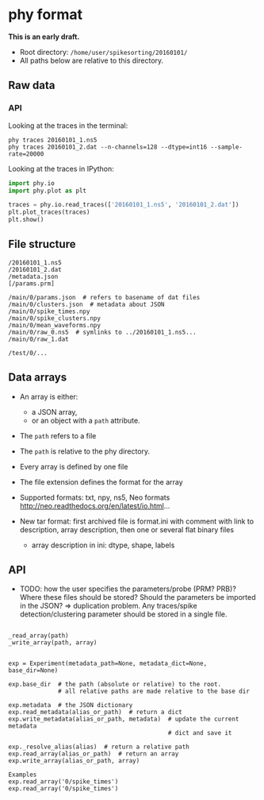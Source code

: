 # phy format

**This is an early draft.**

* Root directory: `/home/user/spikesorting/20160101/`
* All paths below are relative to this directory.


## Raw data

### API

Looking at the traces in the terminal:

```
phy traces 20160101_1.ns5
phy traces 20160101_2.dat --n-channels=128 --dtype=int16 --sample-rate=20000
```

Looking at the traces in IPython:

```python
import phy.io
import phy.plot as plt

traces = phy.io.read_traces(['20160101_1.ns5', '20160101_2.dat'])
plt.plot_traces(traces)
plt.show()
```


## File structure

```
/20160101_1.ns5
/20160101_2.dat
/metadata.json
[/params.prm]

/main/0/params.json  # refers to basename of dat files
/main/0/clusters.json  # metadata about JSON
/main/0/spike_times.npy
/main/0/spike_clusters.npy
/main/0/mean_waveforms.npy
/main/0/raw_0.ns5  # symlinks to ../20160101_1.ns5...
/main/0/raw_1.dat

/test/0/...

```


## Data arrays

* An array is either:
    * a JSON array,
    * or an object with a `path` attribute.

* The `path` refers to a file
* The `path` is relative to the phy directory.
* Every array is defined by one file
* The file extension defines the format for the array
* Supported formats: txt, npy, ns5, Neo formats <http://neo.readthedocs.org/en/latest/io.html>...
* New tar format: first archived file is format.ini with comment with link to description, array description, then one or several flat binary files
    * array description in ini: dtype, shape, labels


## API

* TODO: how the user specifies the parameters/probe (PRM? PRB)? Where these files should be stored? Should the parameters be imported in the JSON? => duplication problem. Any traces/spike detection/clustering parameter should be stored in a single file.

```

_read_array(path)
_write_array(path, array)


exp = Experiment(metadata_path=None, metadata_dict=None, base_dir=None)

exp.base_dir  # the path (absolute or relative) to the root.
              # all relative paths are made relative to the base dir

exp.metadata  # the JSON dictionary
exp.read_metadata(alias_or_path)  # return a dict
exp.write_metadata(alias_or_path, metadata)  # update the current metadata
                                             # dict and save it

exp._resolve_alias(alias)  # return a relative path
exp.read_array(alias_or_path)  # return an array
exp.write_array(alias_or_path, array)

Examples
exp.read_array('0/spike_times')
exp.read_array('0/spike_times')

```
